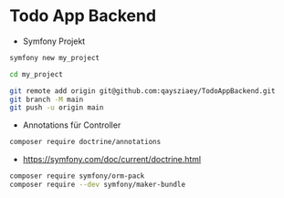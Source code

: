 # Todo App Backend

- Symfony Projekt 

```bash
symfony new my_project

cd my_project

git remote add origin git@github.com:qaysziaey/TodoAppBackend.git
git branch -M main
git push -u origin main
```

- Annotations für Controller

```bash
composer require doctrine/annotations
```

- https://symfony.com/doc/current/doctrine.html

```bash
composer require symfony/orm-pack
composer require --dev symfony/maker-bundle
``` 
